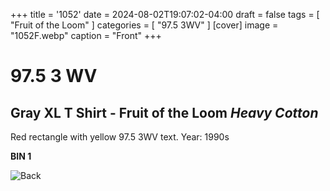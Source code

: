 +++
title = '1052'
date = 2024-08-02T19:07:02-04:00
draft = false
tags = [ "Fruit of the Loom" ]
categories = [ "97.5 3WV" ]
[cover]
image = "1052F.webp"
caption = "Front"
+++
# 97.5 3 WV
## Gray XL T Shirt - Fruit of the Loom *Heavy Cotton*

Red rectangle with yellow 97.5 3WV text. Year: 1990s

**BIN 1**

![Back](/1052B.webp)
